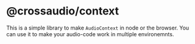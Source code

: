 # @crossaudio/context

This is a simple library to make `AudioContext` in node or the browser. You can use it to make your audio-code work in multiple environemnts.

